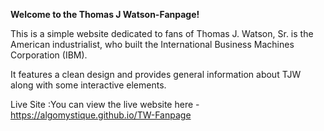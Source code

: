 **Welcome to the Thomas J Watson-Fanpage!**

This is a simple website dedicated to fans of Thomas J. Watson, Sr. is the American industrialist, who built the International Business Machines Corporation (IBM).

It features a clean design and provides general information about TJW along with some interactive elements.

Live Site :You can view the live website here - https://algomystique.github.io/TW-Fanpage

